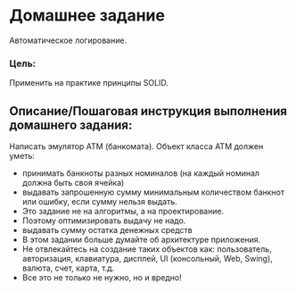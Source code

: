 # Домашнее задание

Автоматическое логирование.

### Цель:

Применить на практике принципы SOLID.

## Описание/Пошаговая инструкция выполнения домашнего задания:
Написать эмулятор АТМ (банкомата).
Объект класса АТМ должен уметь:

* принимать банкноты разных номиналов (на каждый номинал должна быть своя ячейка)
* выдавать запрошенную сумму минимальным количеством банкнот или ошибку, если сумму нельзя выдать.
* Это задание не на алгоритмы, а на проектирование.
* Поэтому оптимизировать выдачу не надо.
* выдавать сумму остатка денежных средств
* В этом задании больше думайте об архитектуре приложения.
* Не отвлекайтесь на создание таких объектов как: пользователь, авторизация, клавиатура, дисплей, UI (консольный, Web, Swing), валюта, счет, карта, т.д.
* Все это не только не нужно, но и вредно!
